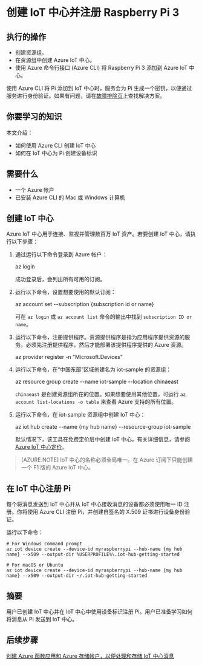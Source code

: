 <properties
    pageTitle="创建 Azure IoT 中心并注册 Raspberry Pi 3 | Azure"
    description="使用 Azure CLI 创建资源组和 Azure IoT 中心，并在 IoT 中心标识注册表中注册 Pi。"
    services="iot-hub"
    documentationcenter=""
    author="shizn"
    manager="timlt"
    tags=""
    keywords="raspberry pi 云, pi 云连接" />
<tags
    ms.assetid="736215b6-e7e4-46f9-af30-0ded9ffa5204"
    ms.service="iot-hub"
    ms.devlang="node"
    ms.topic="article"
    ms.tgt_pltfrm="na"
    ms.workload="na"
    ms.date="11/28/2016"
    wacn.date="01/13/2017"
    ms.author="xshi" />  


# 创建 IoT 中心并注册 Raspberry Pi 3
## 执行的操作
* 创建资源组。
* 在资源组中创建 Azure IoT 中心。
* 使用 Azure 命令行接口 \(Azure CLI\) 将 Raspberry Pi 3 添加到 Azure IoT 中心。

使用 Azure CLI 将 Pi 添加到 IoT 中心时，服务会为 Pi 生成一个密钥，以便通过服务进行身份验证。如果有问题，请在[故障排除页](/documentation/articles/iot-hub-raspberry-pi-kit-node-troubleshooting/)上查找解决方案。

## 你要学习的知识
本文介绍：
* 如何使用 Azure CLI 创建 IoT 中心
* 如何在 IoT 中心为 Pi 创建设备标识

## 需要什么
* 一个 Azure 帐户
* 已安装 Azure CLI 的 Mac 或 Windows 计算机

## 创建 IoT 中心
Azure IoT 中心用于连接、监视并管理数百万 IoT 资产。若要创建 IoT 中心，请执行以下步骤：

1. 通过运行以下命令登录到 Azure 帐户：

   
	az login
   

   成功登录后，会列出所有可用的订阅。

2. 运行以下命令，设置想要使用的默认订阅：

   
	az account set --subscription {subscription id or name}
   

   可在 `az login` 或 `az account list` 命令的输出中找到 `subscription ID or name`。

3. 运行以下命令，注册提供程序。资源提供程序是指为应用程序提供资源的服务。必须先注册提供程序，然后才能部署该提供程序提供的 Azure 资源。

   
	az provider register -n "Microsoft.Devices"
   
4. 运行以下命令，在“中国东部”区域创建名为 iot-sample 的资源组：

   
	az resource group create --name iot-sample --location chinaeast
   

   `chinaeast` 是创建资源组所在的位置。如果想要使用其他位置，可运行 `az account list-locations -o table` 来查看 Azure 支持的所有位置。
 
5. 运行以下命令，在 iot-sample 资源组中创建 IoT 中心：

   
	az iot hub create --name {my hub name} --resource-group iot-sample
   

   默认情况下，该工具在免费定价层中创建 IoT 中心。有关详细信息，请参阅 [Azure IoT 中心定价](/pricing/details/iot-hub/)。

> [AZURE.NOTE] 
IoT 中心的名称必须全局唯一。在 Azure 订阅下只能创建一个 F1 版的 Azure IoT 中心。

## 在 IoT 中心注册 Pi
每个将消息发送到 IoT 中心并从 IoT 中心接收消息的设备都必须使用唯一 ID 注册。你将使用 Azure CLI 注册 Pi，并创建自签名的 X.509 证书进行设备身份验证。

运行以下命令：

	# For Windows command prompt
	az iot device create --device-id myraspberrypi --hub-name {my hub name} --x509 --output-dir %USERPROFILE%\.iot-hub-getting-started
 
	# For macOS or Ubuntu
	az iot device create --device-id myraspberrypi --hub-name {my hub name} --x509 --output-dir ~/.iot-hub-getting-started

## 摘要
用户已创建 IoT 中心并在 IoT 中心中使用设备标识注册 Pi。用户已准备学习如何将消息从 Pi 发送到 IoT 中心。

## 后续步骤
[创建 Azure 函数应用和 Azure 存储帐户，以便处理和存储 IoT 中心消息](/documentation/articles/iot-hub-raspberry-pi-kit-node-lesson3-deploy-resource-manager-template/)

<!---HONumber=Mooncake_0109_2017-->
<!--Update_Description:update wording and code-->